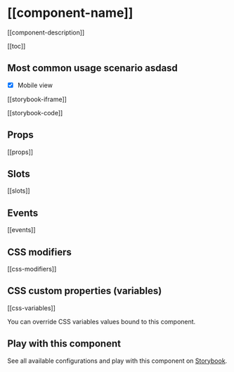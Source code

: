# [[component-name]]

[[component-description]]

[[toc]]

## Most common usage scenario asdasd

- [x] Mobile view

[[storybook-iframe]]

[[storybook-code]]

## Props

[[props]]

## Slots

[[slots]]

## Events

[[events]]

## CSS modifiers

[[css-modifiers]]

## CSS custom properties (variables)

[[css-variables]]

You can override CSS variables values bound to this component.

<!-- No _internal components -->

## Play with this component

See all available configurations and play with this component on <a href="https://storybook.storefrontui.io/?path=/story/[[storybook-link]]">Storybook</a>.
